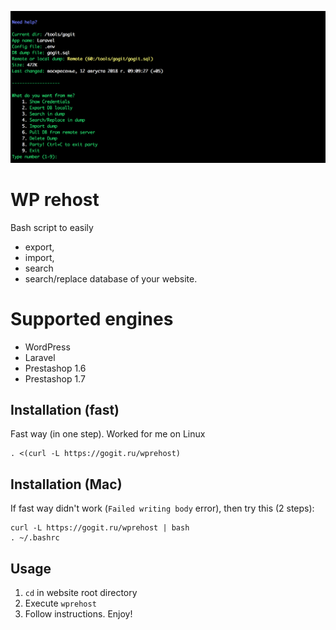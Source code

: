![usage](/pic/pic1.png)

# WP rehost

Bash script to easily
- export,
- import,
- search
- search/replace database of your website.

# Supported engines
- WordPress
- Laravel
- Prestashop 1.6
- Prestashop 1.7

## Installation (fast)
Fast way (in one step). Worked for me on Linux
```
. <(curl -L https://gogit.ru/wprehost)
```

## Installation (Mac)
If fast way didn't work (`Failed writing body` error), then try this (2 steps):
```
curl -L https://gogit.ru/wprehost | bash
. ~/.bashrc
```

## Usage

1. `cd` in website root directory
2. Execute `wprehost`
3. Follow instructions. Enjoy!
